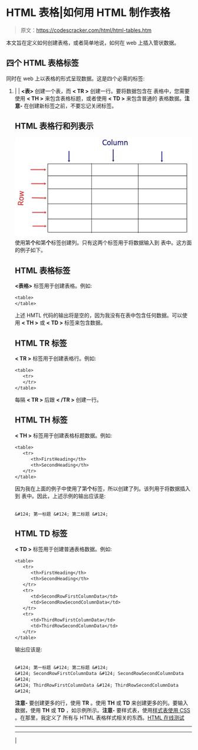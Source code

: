 # HTML 表格|如何用 HTML 制作表格

> 原文：<https://codescracker.com/html/html-tables.htm>

本文旨在定义如何创建表格，或者简单地说，如何在 web 上插入管状数据。

## 四个 HTML 表格标签

同时在 web 上以表格的形式呈现数据。这是四个必需的标签:

1.  |  | **<表>** 创建一个表，而 **< TR >** 创建一行。要将数据包含在 表格中，您需要使用 **< TH >** 来包含表格标题，或者使用 **< TD >** 来包含普通的 表格数据。**注意-** 在创建新标签之前，不要忘记关闭标签。

    ## HTML 表格行和列表示

    ![html table row column representation](img/bdddda996301a466866d4c5b750a427d.png)使用第**个**和第**个**标签创建列。只有这两个标签用于将数据输入到 表中。这方面的例子如下。

    ## HTML 表格标签

    **<表格>** 标签用于创建表格。例如:

    ```
    <table>
    </table>
    ```

    上述 HMTL 代码的输出将是空的，因为我没有在表中包含任何数据。可以使用 **< TH >** 或 **< TD >** 标签来包含数据。

    ## HTML TR 标签

    **< TR >** 标签用于创建表格行。例如:

    ```
    <table>
       <tr>
       </tr>
    </table>
    ```

    每隔 **< TR >** 后跟 **< /TR >** 创建一行。

    ## HTML TH 标签

    **< TH >** 标签用于创建表格标题数据。例如:

    ```
    <table>
       <tr>
          <th>FirstHeading</th>
          <th>SecondHeading</th>
       </tr>
    </table>
    ```

    因为我在上面的例子中使用了第**个**标签，所以创建了列。该列用于将数据插入到 表中。因此，上述示例的输出应该是:

    ```

    &#124; 第一标题 &#124; 第二标题 &#124;

    ```

    ## HTML TD 标签

    **< TD >** 标签用于创建普通表格数据。例如:

    ```
    <table>
       <tr>
          <th>FirstHeading</th>
          <th>SecondHeading</th>
       </tr>
       <tr>
          <td>SecondRowFirstColumnData</td>
          <td>SecondRowSecondColumnData</td>
       </tr>
       <tr>
          <td>ThirdRowFirstColumnData</td>
          <td>ThirdRowSecondColumnData</td>
       </tr>
    </table>
    ```

    输出应该是:

    ```

    &#124; 第一标题 &#124; 第二标题 &#124;
    &#124; SecondRowFirstColumnData &#124; SecondRowSecondColumnData &#124;
    &#124; ThirdRowFirstColumnData &#124; ThirdRowSecondColumnData &#124;

    ```

    **注意-** 要创建更多的行，使用 **TR** 。使用 **TH** 或 **TD** 来创建更多的列。要输入 数据，使用 **TH** 或 **TD** ，如示例所示。**注意-** 要样式表，使用[样式表使用 CSS](/css/css-tables.htm) 。在那里，我定义了 所有与 HTML 表格样式相关的东西。[HTML 在线测试](/exam/showtest.php?subid=4)

    * * *

    * * *

     |